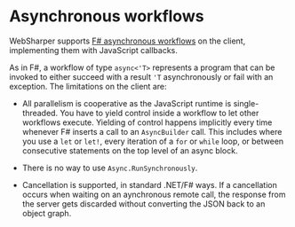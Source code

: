 # Asynchronous workflows

WebSharper supports [F# asynchronous workflows][asyncs] on the client,
implementing them with JavaScript callbacks.

As in F#, a workflow of type `async<'T>` represents a program that can
be invoked to either succeed with a result `'T` asynchronously or fail
with an exception.  The limitations on the client are:

* All parallelism is cooperative as the JavaScript runtime is single-threaded. 
  You have to yield control inside a
  workflow to let other workflows execute.
  Yielding of control happens implicitly every time whenever F# inserts
  a call to an `AsyncBuilder` call.
  This includes where you use a `let` or `let!`, every iteration of a `for` or `while` loop, 
  or between consecutive statements on the top level of an async block.

* There is no way to use `Async.RunSynchronously`.

* Cancellation is supported, in standard .NET/F# ways. If a cancellation occurs
  when waiting on an aynchronous remote call, the response from the server gets
  discarded without converting the JSON back to an object graph.

[asyncs]: http://msdn.microsoft.com/en-us/library/dd233250.aspx
